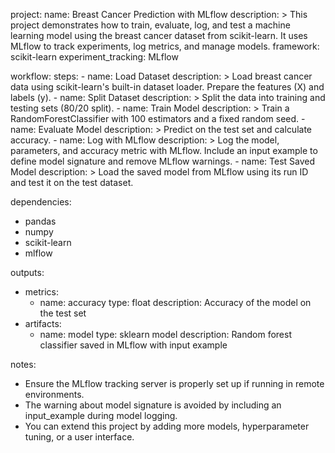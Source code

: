 project:
  name: Breast Cancer Prediction with MLflow
  description: >
    This project demonstrates how to train, evaluate, log, and test a machine learning model 
    using the breast cancer dataset from scikit-learn. It uses MLflow to track experiments,
    log metrics, and manage models.
  framework: scikit-learn
  experiment_tracking: MLflow

workflow:
  steps:
    - name: Load Dataset
      description: >
        Load breast cancer data using scikit-learn's built-in dataset loader. 
        Prepare the features (X) and labels (y).
    - name: Split Dataset
      description: >
        Split the data into training and testing sets (80/20 split).
    - name: Train Model
      description: >
        Train a RandomForestClassifier with 100 estimators and a fixed random seed.
    - name: Evaluate Model
      description: >
        Predict on the test set and calculate accuracy.
    - name: Log with MLflow
      description: >
        Log the model, parameters, and accuracy metric with MLflow.
        Include an input example to define model signature and remove MLflow warnings.
    - name: Test Saved Model
      description: >
        Load the saved model from MLflow using its run ID and test it on the test dataset.

dependencies:
  - pandas
  - numpy
  - scikit-learn
  - mlflow

outputs:
  - metrics:
      - name: accuracy
        type: float
        description: Accuracy of the model on the test set
  - artifacts:
      - name: model
        type: sklearn model
        description: Random forest classifier saved in MLflow with input example

notes:
  - Ensure the MLflow tracking server is properly set up if running in remote environments.
  - The warning about model signature is avoided by including an input_example during model logging.
  - You can extend this project by adding more models, hyperparameter tuning, or a user interface.

